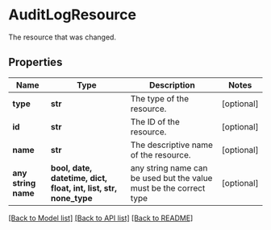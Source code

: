 # AuditLogResource

The resource that was changed.

## Properties
Name | Type | Description | Notes
------------ | ------------- | ------------- | -------------
**type** | **str** | The type of the resource. | [optional] 
**id** | **str** | The ID of the resource. | [optional] 
**name** | **str** | The descriptive name of the resource. | [optional] 
**any string name** | **bool, date, datetime, dict, float, int, list, str, none_type** | any string name can be used but the value must be the correct type | [optional]

[[Back to Model list]](../README.md#documentation-for-models) [[Back to API list]](../README.md#documentation-for-api-endpoints) [[Back to README]](../README.md)


